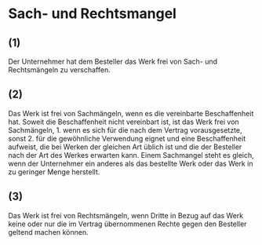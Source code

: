 # Sach- und Rechtsmangel



## (1)

 Der Unternehmer hat dem Besteller das Werk frei von Sach- und Rechtsmängeln zu verschaffen.

## (2)

 Das Werk ist frei von Sachmängeln, wenn es die vereinbarte Beschaffenheit hat. Soweit die Beschaffenheit nicht vereinbart ist, ist das Werk frei von Sachmängeln,  1.
 wenn es sich für die nach dem Vertrag vorausgesetzte, sonst
 2.
 für die gewöhnliche Verwendung eignet und eine Beschaffenheit aufweist, die bei Werken der gleichen Art üblich ist und die der Besteller nach der Art des Werkes erwarten kann.
Einem Sachmangel steht es gleich, wenn der Unternehmer ein anderes als das bestellte Werk oder das Werk in zu geringer Menge herstellt.

## (3)

 Das Werk ist frei von Rechtsmängeln, wenn Dritte in Bezug auf das Werk keine oder nur die im Vertrag übernommenen Rechte gegen den Besteller geltend machen können. 

